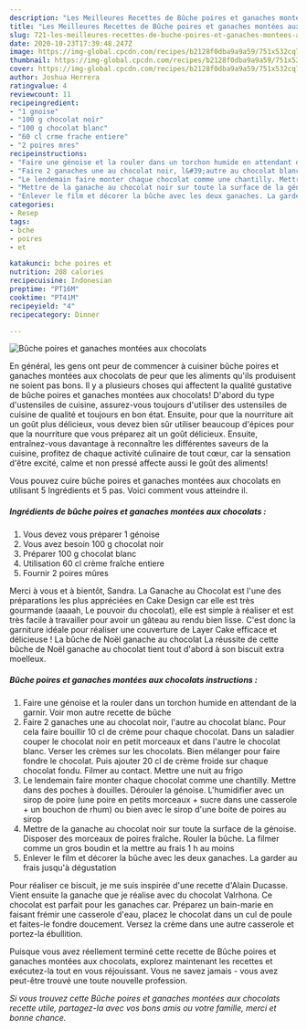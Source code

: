 ```yaml
---
description: "Les Meilleures Recettes de Bûche poires et ganaches montées aux chocolats"
title: "Les Meilleures Recettes de Bûche poires et ganaches montées aux chocolats"
slug: 721-les-meilleures-recettes-de-buche-poires-et-ganaches-montees-aux-chocolats
date: 2020-10-23T17:39:48.247Z
image: https://img-global.cpcdn.com/recipes/b2128f0dba9a9a59/751x532cq70/buche-poires-et-ganaches-montees-aux-chocolats-photo-principale-de-la-recette.jpg
thumbnail: https://img-global.cpcdn.com/recipes/b2128f0dba9a9a59/751x532cq70/buche-poires-et-ganaches-montees-aux-chocolats-photo-principale-de-la-recette.jpg
cover: https://img-global.cpcdn.com/recipes/b2128f0dba9a9a59/751x532cq70/buche-poires-et-ganaches-montees-aux-chocolats-photo-principale-de-la-recette.jpg
author: Joshua Herrera
ratingvalue: 4
reviewcount: 11
recipeingredient:
- "1 gnoise"
- "100 g chocolat noir"
- "100 g chocolat blanc"
- "60 cl crme frache entiere"
- "2 poires mres"
recipeinstructions:
- "Faire une génoise et la rouler dans un torchon humide en attendant de la garnir. Voir mon autre recette de bûche"
- "Faire 2 ganaches une au chocolat noir, l&#39;autre au chocolat blanc. Pour cela faire bouillir 10 cl de crème pour chaque chocolat. Dans un saladier couper le chocolat noir en petit morceaux et dans l&#39;autre le chocolat blanc. Verser les crèmes sur les chocolats. Bien mélanger pour faire fondre le chocolat. Puis ajouter 20 cl de crème froide sur chaque chocolat fondu. Filmer au contact. Mettre une nuit au frigo"
- "Le lendemain faire monter chaque chocolat comme une chantilly. Mettre dans des poches à douilles. Dérouler la génoise. L&#39;humidifier avec un sirop de poire (une poire en petits morceaux + sucre dans une casserole + un bouchon de rhum) ou bien avec le sirop d&#39;une boite de poires au sirop"
- "Mettre de la ganache au chocolat noir sur toute la surface de la génoise. Disposer des morceaux de poires fraîche. Rouler la bûche. La filmer comme un gros boudin et la mettre au frais 1 h au moins"
- "Enlever le film et décorer la bûche avec les deux ganaches. La garder au frais jusqu&#39;à dégustation"
categories:
- Resep
tags:
- bche
- poires
- et

katakunci: bche poires et 
nutrition: 208 calories
recipecuisine: Indonesian
preptime: "PT16M"
cooktime: "PT41M"
recipeyield: "4"
recipecategory: Dinner

---
```



![Bûche poires et ganaches montées aux chocolats](https://img-global.cpcdn.com/recipes/b2128f0dba9a9a59/751x532cq70/buche-poires-et-ganaches-montees-aux-chocolats-photo-principale-de-la-recette.jpg)

En général, les gens ont peur de commencer à cuisiner bûche poires et ganaches montées aux chocolats de peur que les aliments qu'ils produisent ne soient pas bons. Il y a plusieurs choses qui affectent la qualité gustative de bûche poires et ganaches montées aux chocolats! D'abord du type d'ustensiles de cuisine, assurez-vous toujours d'utiliser des ustensiles de cuisine de qualité et toujours en bon état. Ensuite, pour que la nourriture ait un goût plus délicieux, vous devez bien sûr utiliser beaucoup d'épices pour que la nourriture que vous préparez ait un goût délicieux. Ensuite, entraînez-vous davantage à reconnaître les différentes saveurs de la cuisine, profitez de chaque activité culinaire de tout cœur, car la sensation d'être excité, calme et non pressé affecte aussi le goût des aliments!

<!--inarticleads1-->

Vous pouvez cuire bûche poires et ganaches montées aux chocolats en utilisant 5 Ingrédients et 5 pas. Voici comment vous atteindre il.

##### Ingrédients de bûche poires et ganaches montées aux chocolats :

1. Vous devez vous préparer 1 génoise
1. Vous avez besoin 100 g chocolat noir
1. Préparer 100 g chocolat blanc
1. Utilisation 60 cl crème fraîche entiere
1. Fournir 2 poires mûres


Merci à vous et à bientôt, Sandra. La Ganache au Chocolat est l&#39;une des préparations les plus appréciées en Cake Design car elle est très gourmande (aaaah, Le pouvoir du chocolat), elle est simple à réaliser et est très facile à travailler pour avoir un gâteau au rendu bien lisse. C&#39;est donc la garniture idéale pour réaliser une couverture de Layer Cake efficace et délicieuse ! La bûche de Noël ganache au chocolat La réussite de cette bûche de Noël ganache au chocolat tient tout d&#39;abord à son biscuit extra moelleux. 

<!--inarticleads2-->

##### Bûche poires et ganaches montées aux chocolats instructions :

1. Faire une génoise et la rouler dans un torchon humide en attendant de la garnir. Voir mon autre recette de bûche
1. Faire 2 ganaches une au chocolat noir, l&#39;autre au chocolat blanc. Pour cela faire bouillir 10 cl de crème pour chaque chocolat. Dans un saladier couper le chocolat noir en petit morceaux et dans l&#39;autre le chocolat blanc. Verser les crèmes sur les chocolats. Bien mélanger pour faire fondre le chocolat. Puis ajouter 20 cl de crème froide sur chaque chocolat fondu. Filmer au contact. Mettre une nuit au frigo
1. Le lendemain faire monter chaque chocolat comme une chantilly. Mettre dans des poches à douilles. Dérouler la génoise. L&#39;humidifier avec un sirop de poire (une poire en petits morceaux + sucre dans une casserole + un bouchon de rhum) ou bien avec le sirop d&#39;une boite de poires au sirop
1. Mettre de la ganache au chocolat noir sur toute la surface de la génoise. Disposer des morceaux de poires fraîche. Rouler la bûche. La filmer comme un gros boudin et la mettre au frais 1 h au moins
1. Enlever le film et décorer la bûche avec les deux ganaches. La garder au frais jusqu&#39;à dégustation


Pour réaliser ce biscuit, je me suis inspirée d&#39;une recette d&#39;Alain Ducasse. Vient ensuite la ganache que je réalise avec du chocolat Valrhona. Ce chocolat est parfait pour les ganaches car. Préparez un bain-marie en faisant frémir une casserole d&#39;eau, placez le chocolat dans un cul de poule et faites-le fondre doucement. Versez la crème dans une autre casserole et portez-la ébullition. 

<!--inarticleads1-->

<p>
Puisque vous avez réellement terminé cette recette de Bûche poires et ganaches montées aux chocolats, explorez maintenant les recettes et exécutez-la tout en vous réjouissant. Vous ne savez jamais - vous avez peut-être trouvé une toute nouvelle profession.
</p>

<p>
<i>Si vous trouvez cette Bûche poires et ganaches montées aux chocolats recette utile, partagez-la avec vos bons amis ou votre famille, merci et bonne chance.</i>
</p>
